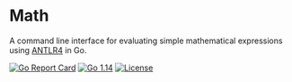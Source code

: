 # Math
A command line interface for evaluating simple mathematical expressions using [ANTLR4](https://github.com/antlr/antlr4) in Go.

[![Go Report Card](https://goreportcard.com/badge/github.com/piankalabs/math)](https://goreportcard.com/report/github.com/piankalabs/math)
[![Go 1.14](https://img.shields.io/badge/Go-1.14-blue.svg)](http://java.oracle.com)
[![License](https://img.shields.io/badge/License-Apache_2-blue.svg)](https://raw.githubusercontent.com/piankalabs/math/master/LICENSE)